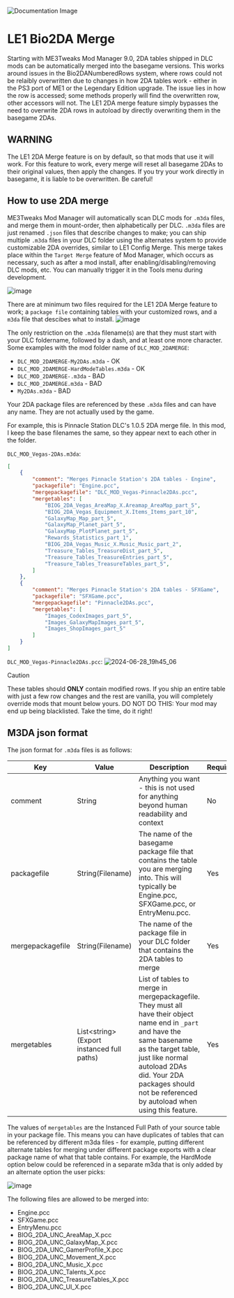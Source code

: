 ![Documentation Image](images/documentation_header.png)

# LE1 Bio2DA Merge
Starting with ME3Tweaks Mod Manager 9.0, 2DA tables shipped in DLC mods can be automatically merged into the basegame versions. This works around issues in the Bio2DANumberedRows system, where rows could not be relaibly overwritten due to changes in how 2DA tables work - either in the PS3 port of ME1 or the Legendary Edition upgrade. The issue lies in how the row is accessed; some methods properly will find the overwritten row, other accessors will not. The LE1 2DA merge feature simply bypasses the need to overwrite 2DA rows in autoload by directly overwriting them in the basegame 2DAs.

## WARNING

The LE1 2DA Merge feature is on by default, so that mods that use it will work. For this feature to work, every merge will reset all basegame 2DAs to their original values, then apply the changes. If you try your work directly in basegame, it is liable to be overwritten. Be careful!


## How to use 2DA merge
ME3Tweaks Mod Manager will automatically scan DLC mods for `.m3da` files, and merge them in mount-order, then alphabetically per DLC. `.m3da` files are just renamed `.json` files that describe changes to make; you can ship multiple `.m3da` files in your DLC folder using the alternates system to provide customizable 2DA overrides, similar to LE1 Config Merge. This merge takes place within the `Target Merge` feature of Mod Manager, which occurs as necessary, such as after a mod install, after enabling/disabling/removing DLC mods, etc. You can manually trigger it in the Tools menu during development.

![image](https://github.com/ME3Tweaks/ME3TweaksModManager/assets/2738836/097bf9c9-181f-4a1d-9706-4aa611703b3c)


There are at minimum two files required for the LE1 2DA Merge feature to work; a `package file` containing tables with your customized rows, and a `m3da` file that descibes what to install.
![image](https://github.com/ME3Tweaks/ME3TweaksModManager/assets/2738836/68a9e7df-a3cb-496d-9483-2308ad2c4a19)

The only restriction on the `.m3da` filename(s) are that they must start with your DLC foldername, followed by a dash, and at least one more character.
Some examples with the mod folder name of `DLC_MOD_2DAMERGE`:
 - `DLC_MOD_2DAMERGE-My2DAs.m3da` - OK
 - `DLC_MOD_2DAMERGE-HardModeTables.m3da` - OK
 - `DLC_MOD_2DAMERGE-.m3da` - BAD
 - `DLC_MOD_2DAMERGE.m3da` - BAD
 - `My2DAs.m3da` - BAD


Your 2DA package files are referenced by these `.m3da` files and can have any name. They are not actually used by the game.

For example, this is Pinnacle Station DLC's 1.0.5 2DA merge file. In this mod, I keep the base filenames the same, so they appear next to each other in the folder.

`DLC_MOD_Vegas-2DAs.m3da`:
```json
[
    {
        "comment": "Merges Pinnacle Station's 2DA tables - Engine",
        "packagefile": "Engine.pcc",
        "mergepackagefile": "DLC_MOD_Vegas-Pinnacle2DAs.pcc",
        "mergetables": [
            "BIOG_2DA_Vegas_AreaMap_X.Areamap_AreaMap_part_5",
            "BIOG_2DA_Vegas_Equipment_X.Items_Items_part_10",
            "GalaxyMap_Map_part_5",
            "GalaxyMap_Planet_part_5",
            "GalaxyMap_PlotPlanet_part_5",
            "Rewards_Statistics_part_1",
            "BIOG_2DA_Vegas_Music_X.Music_Music_part_2",
            "Treasure_Tables_TreasureDist_part_5",
            "Treasure_Tables_TreasureEntries_part_5",
            "Treasure_Tables_TreasureTables_part_5",
        ]
    },
    {
        "comment": "Merges Pinnacle Station's 2DA tables - SFXGame",
        "packagefile": "SFXGame.pcc",
        "mergepackagefile": "Pinnacle2DAs.pcc",
        "mergetables": [
            "Images_CodexImages_part_5",
            "Images_GalaxyMapImages_part_5",
            "Images_ShopImages_part_5"
        ]
    }
]

```

`DLC_MOD_Vegas-Pinnacle2DAs.pcc`:
![2024-06-28_19h45_06](https://github.com/ME3Tweaks/ME3TweaksModManager/assets/2738836/f4fa45c9-5274-4841-ba92-b85a0b0ac0fa)

>[!CAUTION]
>These tables should __ONLY__ contain modified rows. If you ship an entire table with just a few row changes and the rest are vanilla, you will completely override mods that mount below yours. DO NOT DO THIS: Your mod may end up being blacklisted. Take the time, do it right!

## M3DA json format
The json format for `.m3da` files is as follows:

| Key              | Value                                          | Description                                                                                                                                                                                                          | Required |
|------------------|------------------------------------------------|----------------------------------------------------------------------------------------------------------------------------------------------------------------------------------------------------------------------|----------|
| comment          | String                                         | Anything you want - this is not used for anything beyond human readability and context                                                                                                                               | No       |
| packagefile      | String(Filename)                               | The name of the basegame package file that contains the table you are merging into. This will typically be Engine.pcc, SFXGame.pcc, or EntryMenu.pcc.                                                                | Yes      |
| mergepackagefile | String(Filename)                               | The name of the package file in your DLC folder that contains the 2DA tables to merge                                                                                                                                | Yes      |
| mergetables      | List&lt;string&gt;(Export instanced full paths) | List of tables to merge in mergepackagefile. They must all have their object name end in `_part` and have the same basename as the target table, just like normal autoload 2DAs did. Your 2DA packages should not be referenced by autoload when using this feature. | Yes      |

The values of `mergetables` are the Instanced Full Path of your source table in your package file. This means you can have duplicates of tables that can be referenced by different m3da files - for example, putting different alternate tables for merging under different package exports with a clear package name of what that table contains. For example, the HardMode option below could be referenced in a separate m3da that is only added by an alternate option the user picks:

![image](https://github.com/ME3Tweaks/ME3TweaksModManager/assets/2738836/45e39199-e2d4-4719-84eb-355954f3c403)

The following files are allowed to be merged into:
 - Engine.pcc
 - SFXGame.pcc
 - EntryMenu.pcc
 - BIOG_2DA_UNC_AreaMap_X.pcc
 - BIOG_2DA_UNC_GalaxyMap_X.pcc
 - BIOG_2DA_UNC_GamerProfile_X.pcc
 - BIOG_2DA_UNC_Movement_X.pcc
 - BIOG_2DA_UNC_Music_X.pcc
 - BIOG_2DA_UNC_Talents_X.pcc
 - BIOG_2DA_UNC_TreasureTables_X.pcc
 - BIOG_2DA_UNC_UI_X.pcc

